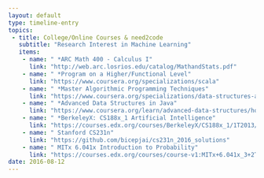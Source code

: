 ```yaml
---
layout: default
type: timeline-entry
topics:
 - title: College/Online Courses & need2code
   subtitle: "Research Interest in Machine Learning"
   items:
    - name: " *ARC Math 400 - Calculus I"
      link: "http://web.arc.losrios.edu/catalog/MathandStats.pdf"
    - name: " *Program on a Higher/Functional Level"
      link: "https://www.coursera.org/specializations/scala"
    - name: " *Master Algorithmic Programming Techniques"
      link: "https://www.coursera.org/specializations/data-structures-algorithms"
    - name: " *Advanced Data Structures in Java"
      link: "https://www.coursera.org/learn/advanced-data-structures/home/welcome"
    - name: " *BerkeleyX: CS188x_1 Artificial Intelligence"
      link: "https://courses.edx.org/courses/BerkeleyX/CS188x_1/1T2013/info"
    - name: " Stanford CS231n"
      link: "https://github.com/bicepjai/cs231n_2016_solutions"
    - name: " MITx 6.041x Introduction to Probability"
      link: "https://courses.edx.org/courses/course-v1:MITx+6.041x_3+2T2016/info"
date: 2016-08-12
---
```

